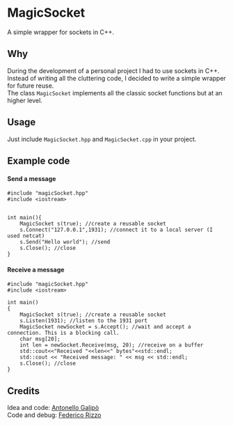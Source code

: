 # MagicSocket
A simple wrapper for sockets in C++.

## Why
During the development of a personal project I had to use sockets in C++. Instead of writing all the cluttering code, I decided to write a simple wrapper for future reuse.<br>
The class `MagicSocket` implements all the classic socket functions but at an higher level.<br>
## Usage
Just include `MagicSocket.hpp` and `MagicSocket.cpp` in your project.

## Example code

#### Send a message

```
#include "magicSocket.hpp"
#include <iostream>


int main(){
    MagicSocket s(true); //create a reusable socket
    s.Connect("127.0.0.1",1931); //connect it to a local server (I used netcat)
    s.Send("Hello world"); //send
    s.Close(); //close
}
```
#### Receive a message
```
#include "magicSocket.hpp"
#include <iostream>

int main()
{
    MagicSocket s(true); //create a reusable socket
    s.Listen(1931); //listen to the 1931 port
    MagicSocket newSocket = s.Accept(); //wait and accept a connection. This is a blocking call.
    char msg[20];
    int len = newSocket.Receive(msg, 20); //receive on a buffer
    std::cout<<"Received "<<len<<" bytes"<<std::endl;
    std::cout << "Received message: " << msg << std::endl;
    s.Close(); //close
}
```

## Credits
Idea and code: [Antonello Galipò](https://github.com/magicleon94)<br>
Code and debug: [Federico Rizzo](https://github.com/federix93)


